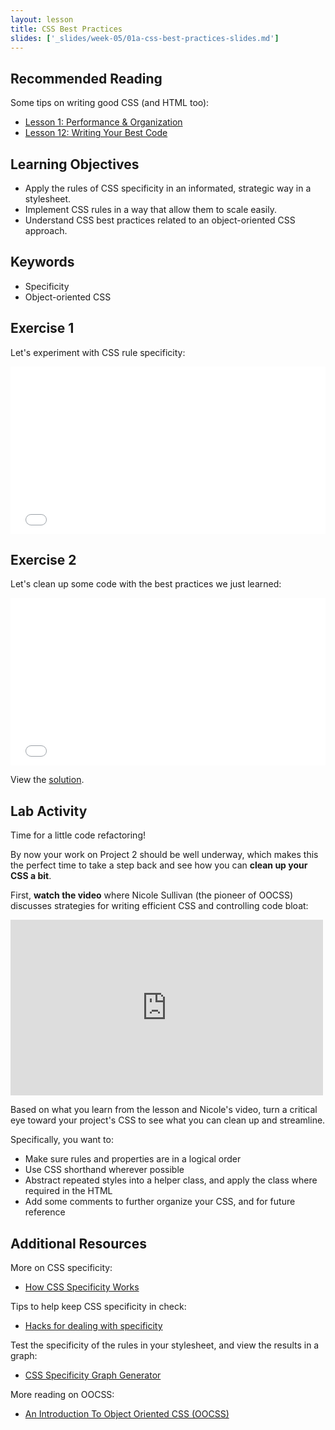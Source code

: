 ```yaml
---
layout: lesson
title: CSS Best Practices
slides: ['_slides/week-05/01a-css-best-practices-slides.md']
---
```


## Recommended Reading

Some tips on writing good CSS (and HTML too):

- [Lesson 1: Performance & Organization](http://learn.shayhowe.com/advanced-html-css/performance-organization/)
- [Lesson 12: Writing Your Best Code](http://learn.shayhowe.com/html-css/writing-your-best-code/)

## Learning Objectives

- Apply the rules of CSS specificity in an informated, strategic way in a stylesheet.
- Implement CSS rules in a way that allow them to scale easily.
- Understand CSS best practices related to an object-oriented CSS approach.

## Keywords

- Specificity
- Object-oriented CSS

## Exercise 1

Let's experiment with CSS rule specificity:

<iframe height='268' scrolling='no' src='//codepen.io/redacademy/embed/XbpXdG/?height=268&theme-id=0&default-tab=css' frameborder='no' allowtransparency='true' allowfullscreen='true' style='width: 100%;'>See the Pen <a href='http://codepen.io/redacademy/pen/XbpXdG/'>XbpXdG</a> by RED Academy (<a href='http://codepen.io/redacademy'>@redacademy</a>) on <a href='http://codepen.io'>CodePen</a>.
</iframe>

## Exercise 2

Let's clean up some code with the best practices we just learned:

<iframe height='268' scrolling='no' src='//codepen.io/redacademy/embed/BNpjxY/?height=268&theme-id=0&default-tab=css' frameborder='no' allowtransparency='true' allowfullscreen='true' style='width: 100%;'>See the Pen <a href='http://codepen.io/redacademy/pen/BNpjxY/'>BNpjxY</a> by RED Academy (<a href='http://codepen.io/redacademy'>@redacademy</a>) on <a href='http://codepen.io'>CodePen</a>.
</iframe>

View the [solution](http://codepen.io/redacademy/pen/KpaVJJ).

## Lab Activity

Time for a little code refactoring!

By now your work on Project 2 should be well underway, which makes this the perfect time to take a step back and see how you can **clean up your CSS a bit**.

First, **watch the video** where Nicole Sullivan (the pioneer of OOCSS) discusses strategies for writing efficient CSS and controlling code bloat:

<iframe src="https://player.vimeo.com/video/72759139" width="500" height="281" frameborder="0" webkitallowfullscreen mozallowfullscreen allowfullscreen></iframe> <p>

Based on what you learn from the lesson and Nicole's video, turn a critical eye toward your project's CSS to see what you can clean up and streamline.

Specifically, you want to:

- Make sure rules and properties are in a logical order
- Use CSS shorthand wherever possible
- Abstract repeated styles into a helper class, and apply the class where required in the HTML
- Add some comments to further organize your CSS, and for future reference

## Additional Resources

More on CSS specificity:

- [How CSS Specificity Works](http://sixrevisions.com/css/css-specificity/)

Tips to help keep CSS specificity in check:

- [Hacks for dealing with specificity](http://csswizardry.com/2014/07/hacks-for-dealing-with-specificity/)

Test the specificity of the rules in your stylesheet, and view the results in a graph:

- [CSS Specificity Graph Generator](http://jonassebastianohlsson.com/specificity-graph/)

More reading on OOCSS:

- [An Introduction To Object Oriented CSS (OOCSS)](http://www.smashingmagazine.com/2011/12/12/an-introduction-to-object-oriented-css-oocss/)

